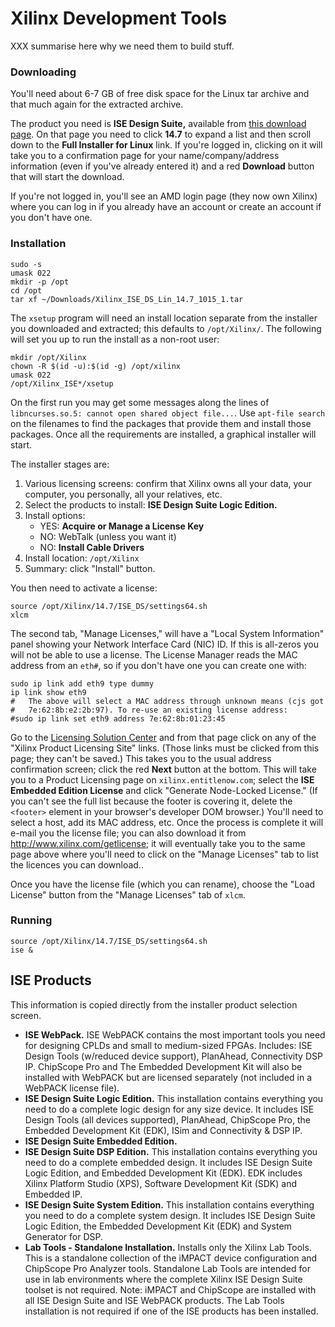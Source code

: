 Xilinx Development Tools
========================

XXX summarise here why we need them to build stuff.

### Downloading

You'll need about 6-7 GB of free disk space for the Linux tar archive and that
much again for the extracted archive.

The product you need is __ISE Design Suite,__ available from [this download
page][ise-dl]. On that page you need to click __14.7__ to expand a list and
then scroll down to the __Full Installer for Linux__ link. If you're logged in,
clicking on it will take you to a confirmation page for your
name/company/address information (even if you've already entered it) and a red
__Download__ button that will start the download.

If you're not logged in, you'll see an AMD login page (they now own Xilinx)
where you can log in if you already have an account or create an account if
you don't have one.

### Installation

    sudo -s
    umask 022
    mkdir -p /opt
    cd /opt
    tar xf ~/Downloads/Xilinx_ISE_DS_Lin_14.7_1015_1.tar

The `xsetup` program will need an install location separate from the installer
you downloaded and extracted; this defaults to `/opt/Xilinx/`. The following
will set you up to run the install as a non-root user:

    mkdir /opt/Xilinx
    chown -R $(id -u):$(id -g) /opt/xilinx
    umask 022
    /opt/Xilinx_ISE*/xsetup

On the first run you may get some messages along the lines of
`libncurses.so.5: cannot open shared object file...`. Use `apt-file search`
on the filenames to find the packages that provide them and install those
packages. Once all the requirements are installed, a graphical installer
will start.

The installer stages are:
1. Various licensing screens: confirm that Xilinx owns all your data, your
   computer, you personally, all your relatives, etc.
2. Select the products to install: __ISE Design Suite Logic Edition.__
3. Install options:
   - YES: __Acquire or Manage a License Key__
   - NO:  WebTalk (unless you want it)
   - NO:  __Install Cable Drivers__
4. Install location: `/opt/Xilinx`
5. Summary: click "Install" button.

You then need to activate a license:

    source /opt/Xilinx/14.7/ISE_DS/settings64.sh
    xlcm

The second tab, "Manage Licenses," will have a "Local System Information"
panel showing your Network Interface Card (NIC) ID. If this is all-zeros
you will not be able to use a license. The License Manager reads the MAC
address from an `eth#`, so if you don't have one you can create one with:

    sudo ip link add eth9 type dummy
    ip link show eth9
    #   The above will select a MAC address through unknown means (cjs got
    #   7e:62:8b:e2:2b:97). To re-use an existing license address:
    #sudo ip link set eth9 address 7e:62:8b:01:23:45

Go to the [Licensing Solution Center][lsc] and from that page click on any
of the "Xilinx Product Licensing Site" links. (Those links must be clicked
from this page; they can't be saved.) This takes you to the usual address
confirmation screen; click the red __Next__ button at the bottom. This will
take you to a Product Licensing page on `xilinx.entitlenow.com`; select the
__ISE Embedded Edition License__ and click "Generate Node-Locked License."
(If you can't see the full list because the footer is covering it, delete
the `<footer>` element in your browser's developer DOM browser.) You'll
need to select a host, add its MAC address, etc. Once the process is
complete it will e-mail you the license file; you can also download it from
<http://www.xilinx.com/getlicense>; it will eventually take you to the same
page above where you'll need to click on the "Manage Licenses" tab to list
the licences you can download..

Once you have the license file (which you can rename), choose the "Load
License" button from the "Manage Licenses" tab of `xlcm`.

### Running

    source /opt/Xilinx/14.7/ISE_DS/settings64.sh
    ise &


ISE Products
------------

This information is copied directly from the installer product selection
screen.

- __ISE WebPack.__ ISE WebPACK contains the most important tools you need for
  designing CPLDs and small to medium-sized FPGAs. Includes: ISE Design Tools
  (w/reduced device support), PlanAhead, Connectivity DSP IP. ChipScope Pro and
  The Embedded Development Kit will also be installed with WebPACK but are
  licensed separately (not included in a WebPACK license file).
- __ISE Design Suite Logic Edition.__ This installation contains everything you
  need to do a complete logic design for any size device. It includes ISE
  Design Tools (all devices supported), PlanAhead, ChipScope Pro, the Embedded
  Development Kit (EDK), ISim and Connectivity & DSP IP.
- __ISE Design Suite Embedded Edition.__
- __ISE Design Suite DSP Edition.__ This installation contains everything you
  need to do a complete embedded design. It includes ISE Design Suite Logic
  Edition, and Embedded Development Kit (EDK). EDK includes Xilinx Platform
  Studio (XPS), Software Development Kit (SDK) and Embedded IP.
- __ISE Design Suite System Edition.__ This installation contains everything
  you need to do a complete system design. It includes ISE Design Suite Logic
  Edition, the Embedded Development Kit (EDK) and System Generator for DSP.
- __Lab Tools - Standalone Installation.__ Installs only the Xilinx Lab Tools.
  This is a standalone collection of the iMPACT device configuration and
  ChipScope Pro Analyzer tools. Standalone Lab Tools are intended for use in
  lab environments where the complete Xilinx ISE Design Suite toolset is not
  required. Note: iMPACT and ChipScope are installed with all ISE Design Suite
  and ISE WebPACK products. The Lab Tools installation is not required if one
  of the ISE products has been installed.



<!-------------------------------------------------------------------->
[ise-dl]: https://www.xilinx.com/support/download/index.html/content/xilinx/en/downloadNav/vivado-design-tools/archive-ise.html
[lsc]: https://www.xilinx.com/support/licensing_solution_center.html
